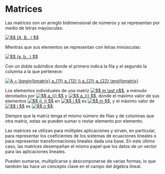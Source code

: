 <h1>Matrices</h1>

Las matrices son un arreglo bidimensional de números y se representan por medio de letras mayúsculas:

<a href="https://www.codecogs.com/eqnedit.php?latex=$$&space;(A,&space;B...)&space;$$" target="_blank"><img src="https://latex.codecogs.com/gif.latex?$$&space;(A,&space;B...)&space;$$" title="$$ (A, B...) $$" /></a>

Mientras que sus elementos se representan con letras minúsculas:

<a href="https://www.codecogs.com/eqnedit.php?latex=$$&space;(a,&space;b...)&space;$$" target="_blank"><img src="https://latex.codecogs.com/gif.latex?$$&space;(a,&space;b...)&space;$$" title="$$ (a, b...) $$" /></a>

Con un doble subíndice donde el primero indica la fila y el segundo la columna a la que pertenece:

<a href="https://www.codecogs.com/eqnedit.php?latex=A&space;=&space;\begin{bmatrix}&space;a_{11}&space;a_{12}&space;\\&space;a_{21}&space;a_{22}&space;\end{bmatrix}" target="_blank"><img src="https://latex.codecogs.com/gif.latex?A&space;=&space;\begin{bmatrix}&space;a_{11}&space;a_{12}&space;\\&space;a_{21}&space;a_{22}&space;\end{bmatrix}" title="A = \begin{bmatrix} a_{11} a_{12} \\ a_{21} a_{22} \end{bmatrix}" /></a>

Los elementos individuales de una matriz <a href="https://www.codecogs.com/eqnedit.php?latex=$$&space;m&space;\ast&space;n$$" target="_blank"><img src="https://latex.codecogs.com/gif.latex?$$&space;m&space;\ast&space;n$$" title="$$ m \ast n$$" /></a>, 
a menudo denotados por 
<a href="https://www.codecogs.com/eqnedit.php?latex=$$&space;a_{i}&space;$$" target="_blank"><img src="https://latex.codecogs.com/gif.latex?$$&space;a_{i}&space;$$" title="$$ a_{i} $$" /></a>
y <a href="https://www.codecogs.com/eqnedit.php?latex=$$&space;a_{j}&space;$$" target="_blank"><img src="https://latex.codecogs.com/gif.latex?$$&space;a_{j}&space;$$" title="$$ a_{j} $$" /></a>, 
donde el máximo valor de sus elementos 
<a href="https://www.codecogs.com/eqnedit.php?latex=$$&space;(i,&space;j)&space;$$" target="_blank"><img src="https://latex.codecogs.com/gif.latex?$$&space;(i,&space;j)&space;$$" title="$$ (i, j) $$" /></a> en 
<a href="https://www.codecogs.com/eqnedit.php?latex=$$&space;i&space;$$" target="_blank"><img src="https://latex.codecogs.com/gif.latex?$$&space;i&space;$$" title="$$ i $$" /></a> es <a href="https://www.codecogs.com/eqnedit.php?latex=$$&space;m&space;$$" target="_blank"><img src="https://latex.codecogs.com/gif.latex?$$&space;m&space;$$" title="$$ m $$" /></a>, y el máximo valor de 
<a href="https://www.codecogs.com/eqnedit.php?latex=$$&space;j&space;$$" target="_blank"><img src="https://latex.codecogs.com/gif.latex?$$&space;j&space;$$" title="$$ j $$" /></a> es <a href="https://www.codecogs.com/eqnedit.php?latex=$$&space;n&space;$$" target="_blank"><img src="https://latex.codecogs.com/gif.latex?$$&space;n&space;$$" title="$$ n $$" /></a>. 
 
 Siempre que la matriz tenga el mismo número de filas y de columnas que otra matriz, estas se pueden sumar o restar elemento por elemento.

Las matrices se utilizan para múltiples aplicaciones y sirven, en particular, para representar los coeficientes de los sistemas de ecuaciones lineales o para representar transformaciones lineales dada una base. En este último caso, las matrices desempeñan el mismo papel que los datos de un vector para las aplicaciones lineales.

Pueden sumarse, multiplicarse y descomponerse de varias formas, lo que también las hace un concepto clave en el campo del álgebra lineal. 